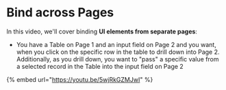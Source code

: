 # Bind across Pages

In this video, we'll cover binding **UI elements from separate pages**:&#x20;

* You have a Table on Page 1 and an input field on Page 2 and you want, when you click on the specific row in the table to drill down into Page 2. Additionally, as you drill down, you want to "pass" a specific value from a selected record in the Table into the input field on Page 2

{% embed url="https://youtu.be/5wjRkGZMJwI" %}
